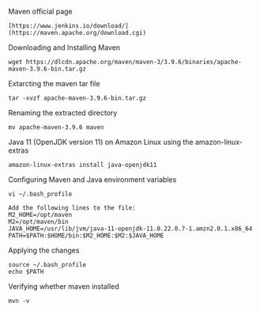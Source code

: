 Maven official page 
```
[https://www.jenkins.io/download/](https://maven.apache.org/download.cgi)
```
Downloading and Installing Maven
```
wget https://dlcdn.apache.org/maven/maven-3/3.9.6/binaries/apache-maven-3.9.6-bin.tar.gz
```
Extarcting the maven tar file
```
tar -xvzf apache-maven-3.9.6-bin.tar.gz
```
Renaming the extracted directory
```
mv apache-maven-3.9.6 maven
```
Java 11 (OpenJDK version 11) on Amazon Linux using the amazon-linux-extras
```
amazon-linux-extras install java-openjdk11
```
Configuring Maven and Java environment variables
```
vi ~/.bash_profile
```
```
Add the following lines to the file:
M2_HOME=/opt/maven
M2=/opt/maven/bin
JAVA_HOME=/usr/lib/jvm/java-11-openjdk-11.0.22.0.7-1.amzn2.0.1.x86_64
PATH=$PATH:$HOME/bin:$M2_HOME:$M2:$JAVA_HOME
```

Applying the changes
```
source ~/.bash_profile
echo $PATH
```

Verifying whether maven installed
```
mvn -v
```

